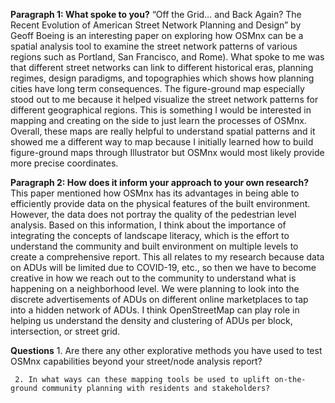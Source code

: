 **Paragraph 1: What spoke to you?**
“Off the Grid… and Back Again? The Recent Evolution of American Street Network Planning and Design” by Geoff Boeing is an interesting paper on exploring how OSMnx can be a spatial analysis tool to examine the street network patterns of various regions such as Portland, San Francisco, and Rome). What spoke to me was that different street networks can link to different historical eras, planning regimes, design paradigms, and topographies which shows how planning cities have long term consequences. The figure-ground map especially stood out to me because it helped visualize the street network patterns for different geographical regions. This is something I would be interested in mapping and creating on the side to just learn the processes of OSMnx. Overall, these maps are really helpful to understand spatial patterns and it showed me a different way to map because I initially learned how to build figure-ground maps through Illustrator but OSMnx would most likely provide more precise coordinates.

**Paragraph 2: How does it inform your approach to your own research?**
This paper mentioned how OSMnx has its advantages in being able to efficiently provide data on the physical features of the built environment. However, the data does not portray the quality of the pedestrian level analysis. Based on this information, I think about the importance of integrating the concepts of landscape literacy, which is the effort to understand the community and built environment on multiple levels to create a comprehensive report. This all relates to my research because data on ADUs will be limited due to COVID-19, etc., so then we have to become creative in how we reach out to the community to understand what is happening on a neighborhood level. We were planning to look into the discrete advertisements of ADUs on different online marketplaces to tap into a hidden network of ADUs. I think OpenStreetMap can play role in helping us understand the density and clustering of ADUs per block, intersection, or street grid.

**Questions**
     1. Are there any other explorative methods you have used to test OSMnx capabilities beyond your street/node analysis report?

     2. In what ways can these mapping tools be used to uplift on-the-ground community planning with residents and stakeholders?


